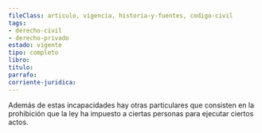 ```yaml
---
fileClass: articulo, vigencia, historia-y-fuentes, codigo-civil
tags:
- derecho-civil
- derecho-privado
estado: vigente
tipo: completo
libro:
titulo:
parrafo:
corriente-juridica:
---
```

Además de estas incapacidades hay otras particulares que consisten en la prohibición que la ley ha impuesto a ciertas personas para ejecutar ciertos actos.